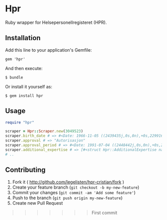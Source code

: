 # Hpr

Ruby wrapper for Helsepersonellregisteret (HPR).

## Installation

Add this line to your application's Gemfile:

    gem 'hpr'

And then execute:

    $ bundle

Or install it yourself as:

    $ gem install hpr

## Usage

```ruby
require "hpr"

scraper = Hpr::Scraper.new(3049523)
scraper.birth_date # => #<Date: 1966-11-05 ((2439435j,0s,0n),+0s,2299161j)>
scraper.approval # => "Autorisasjon"
scraper.approval_period # => #<Date: 1991-07-04 ((2448442j,0s,0n),+0s,2299161j)>..#<Date: 2041-11-05 ((2466829j,0s,0n),+0s,2299161j)>
scraper.additional_expertise # => [#<struct Hpr::AdditionalExpertise name="Godkjent implantatprotetisk behandler", period=#<Date: 2011-01-05 ((2455567j,0s,0n),+0s,2299161j)>..#<Date: 2041-11-05 ((2466829j,0s,0n),+0s,2299161j)>>]
# ..
```

## Contributing

1. Fork it ( http://github.com/legelisten/hpr-cristian/fork )
2. Create your feature branch (`git checkout -b my-new-feature`)
3. Commit your changes (`git commit -am 'Add some feature'`)
4. Push to the branch (`git push origin my-new-feature`)
5. Create new Pull Request
>>>>>>> First commit
